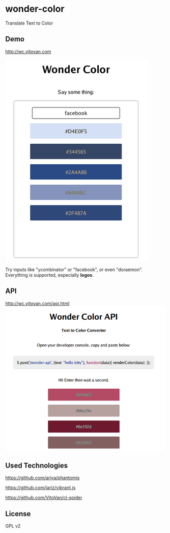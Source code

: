 # wonder-color
Translate Text to Color

## Demo

http://wc.vitovan.com

![](https://raw.githubusercontent.com/VitoVan/wonder-color/master/screenshots/facebook.png)

Try inputs like "ycombinator" or "facebook", or even "doraemon". Everything is supported, especially **logos**.

## API

http://wc.vitovan.com/api.html
![](https://raw.githubusercontent.com/VitoVan/wonder-color/master/screenshots/api.png)

## Used Technologies

https://github.com/ariya/phantomjs

https://github.com/jariz/vibrant.js

https://github.com/VitoVan/cl-spider

## License

GPL v2
